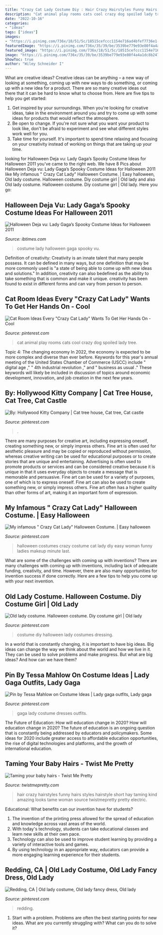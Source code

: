 ```yaml
---
title: "Crazy Cat Lady Costume Diy : Hair Crazy Hairstyles Funny Hairs Styles Hairstyle Short Hay Taming Kind Amazing Looks Tame Woman Source Twistmepretty Pretty Electric"
description: "Cat animal play rooms cats cool crazy dog spoiled lady tree"
date: "2022-10-16"
categories:
- "ideas"
tags: ["ideas"]
images:
- "https://i.pinimg.com/736x/18/51/5c/18515cefccc1154e716ad4bfef7736e1--cat-play-rooms-dog-rooms.jpg"
featuredImage: "https://i.pinimg.com/736x/35/39/be/3539be779e93e80f4a4a1dc8b247c838--lady-gaga-awards-lady-gaga-costume.jpg"
featured_image: "https://i.pinimg.com/736x/18/51/5c/18515cefccc1154e716ad4bfef7736e1--cat-play-rooms-dog-rooms.jpg"
image: "https://i.pinimg.com/736x/35/39/be/3539be779e93e80f4a4a1dc8b247c838--lady-gaga-awards-lady-gaga-costume.jpg"
ShowToc: true
author: "Wiley Schneider I"
---
```



What are creative ideas?
Creative ideas can be anything – a new way of looking at something, coming up with new ways to do something, or coming up with a new idea for a product. There are so many creative ideas out there that it can be hard to know what to choose from. Here are five tips to help you get started: 
1) Get inspired by your surroundings. When you're looking for creative ideas, take in the environment around you and try to come up with some ideas for products that would reflect the atmosphere. 
2) Be open to change. If you're not sure what you want your product to look like, don't be afraid to experiment and see what different styles work well for you. 
3) Take time for yourself. It's important to spend time relaxing and focusing on your creativity instead of working on things that are taking up your time.

	

		
looking for Halloween Deja vu: Lady Gaga’s Spooky Costume Ideas for Halloween 2011 you've came to the right web. We have 8 Pics about Halloween Deja vu: Lady Gaga’s Spooky Costume Ideas for Halloween 2011 like My infamous &quot; Crazy Cat Lady&quot; Halloween Costume. | Easy halloween, Old lady costume. Halloween costume. Diy costume girl | Old lady and also Old lady costume. Halloween costume. Diy costume girl | Old lady. Here you go:
		
    
## Halloween Deja Vu: Lady Gaga’s Spooky Costume Ideas For Halloween 2011

<img loading=lazy src="https://s1.ibtimes.com/sites/www.ibtimes.com/files/styles/full/public/2011/10/22/177695-halloween-d-j-vu-lady-gaga-s-spooky-costume-ideas-for-halloween-2011-p.jpg" onerror="this.onerror=null;this.src='https://tse2.mm.bing.net/th?id=OIP.KwkK1ePturAdYxtyI4B3UgHaOn&amp;pid=15.1';" alt="Halloween Deja vu: Lady Gaga’s Spooky Costume Ideas for Halloween 2011">

_Source: ibtimes.com_

>costume lady halloween gaga spooky vu. 

	

Definition of creativity:
Creativity is an innate talent that many people possess. It can be defined in many ways, but one definition that may be more commonly used is "a state of being able to come up with new ideas and solutions." In addition, creativity can also bedefined as the ability to take something that is common and make it unique. creativity has been found to exist in different forms and can vary from person to person.

    
## Cat Room Ideas Every &quot;Crazy Cat Lady&quot; Wants To Get Her Hands On - Cool

<img loading=lazy src="https://i.pinimg.com/736x/18/51/5c/18515cefccc1154e716ad4bfef7736e1--cat-play-rooms-dog-rooms.jpg" onerror="this.onerror=null;this.src='https://tse3.mm.bing.net/th?id=OIP.Y-_M2-Lp5rkehFzgq9jSRgHaLX&amp;pid=15.1';" alt="Cat Room Ideas Every &quot;Crazy Cat Lady&quot; Wants To Get Her Hands On - Cool">

_Source: pinterest.com_

>cat animal play rooms cats cool crazy dog spoiled lady tree. 

	

Topic 4: The changing economy
In 2022, the economy is expected to be more complex and diverse than ever before. Keywords for this year's annual meeting of the United States Chamber of Commerce (USCC) include " digital age ," " 4th industrial revolution ," and " business as usual ." 
These keywords will likely be included in discussion of topics around economic development, innovation, and job creation in the next few years.

    
## By: Hollywood Kitty Company | Cat Tree House, Cat Tree, Cat Castle

<img loading=lazy src="https://i.pinimg.com/736x/33/15/ff/3315ff1b1037cd19ec2ccef8eedd6e8b.jpg" onerror="this.onerror=null;this.src='https://tse2.mm.bing.net/th?id=OIP.7OUv8O2RQBAXFwUaQo5AhgHaJ4&amp;pid=15.1';" alt="By: Hollywood Kitty Company | Cat tree house, Cat tree, Cat castle">

_Source: pinterest.com_

>. 

	

There are many purposes for creative art, including expressing oneself, creating something new, or simply impress others. Fine art is often used for aesthetic pleasure and may be copied or reproduced without permission, whereas creative writing can be used for educational purposes or to create stories that are unique and entertaining. Advertising is often used to promote products or services and can be considered creative because it is unique in that it uses everyday objects to create a message that is memorable and persuasive.
Fine art can be used for a variety of purposes, one of which is to express oneself. Fine art can also be used to create something new, or simply impress others. Fine art often has a higher quality than other forms of art, making it an important form of expression.

    
## My Infamous &quot; Crazy Cat Lady&quot; Halloween Costume. | Easy Halloween

<img loading=lazy src="https://i.pinimg.com/originals/f8/a9/bd/f8a9bdb6a6b63f39ea20b78a9e6c8f10.jpg" onerror="this.onerror=null;this.src='https://tse2.mm.bing.net/th?id=OIP.iR2r5OI8ZgDBJSmqoVm4BgHaJ4&amp;pid=15.1';" alt="My infamous &quot; Crazy Cat Lady&quot; Halloween Costume. | Easy halloween">

_Source: pinterest.com_

>halloween costumes crazy costume cat lady diy easy woman funny ladies makeup minute last. 

	

What are some of the challenges with coming up with inventions?
There are many challenges with coming up with inventions, including lack of adequate funding, creativity, and time. However, there are also many opportunities for invention success if done correctly. Here are a few tips to help you come up with your next invention.

    
## Old Lady Costume. Halloween Costume. Diy Costume Girl | Old Lady

<img loading=lazy src="https://i.pinimg.com/736x/20/84/2c/20842c9c3b0e64b383eccc3ad2a395bb--halloween-diy-costume-halloween.jpg" onerror="this.onerror=null;this.src='https://tse1.mm.bing.net/th?id=OIP.XAcRYPdtvxRj3Gch3UUvIAHaJ3&amp;pid=15.1';" alt="Old lady costume. Halloween costume. Diy costume girl | Old lady">

_Source: pinterest.com_

>costume diy halloween lady costumes dressing. 

	

In a world that is constantly changing, it is important to have big ideas. Big ideas can change the way we think about the world and how we live in it. They can be used to solve problems and make progress. But what are big ideas? And how can we have them?

    
## Pin By Tessa Mahlow On Costume Ideas | Lady Gaga Outfits, Lady Gaga

<img loading=lazy src="https://i.pinimg.com/736x/35/39/be/3539be779e93e80f4a4a1dc8b247c838--lady-gaga-awards-lady-gaga-costume.jpg" onerror="this.onerror=null;this.src='https://tse4.mm.bing.net/th?id=OIP.6k27s2z5Uh3QvprbBYKsmQAAAA&amp;pid=15.1';" alt="Pin by Tessa Mahlow on Costume Ideas | Lady gaga outfits, Lady gaga">

_Source: pinterest.com_

>gaga lady costume dresses outfits. 

	

The Future of Education: How will education change in 2020?
How will education change in 2020? The future of education is an ongoing question that is constantly being addressed by educators and policymakers. Some ideas for 2020 include greater access to affordable education opportunities, the rise of digital technologies and platforms, and the growth of international education.

    
## Taming Your Baby Hairs - Twist Me Pretty

<img loading=lazy src="http://www.twistmepretty.com/wp-content/uploads/2012/11/crazy-hair-edit-1.jpg" onerror="this.onerror=null;this.src='https://tse4.mm.bing.net/th?id=OIP.AaCWpqY-MCIDVDk2n4If1wHaKC&amp;pid=15.1';" alt="Taming your baby hairs - Twist Me Pretty">

_Source: twistmepretty.com_

>hair crazy hairstyles funny hairs styles hairstyle short hay taming kind amazing looks tame woman source twistmepretty pretty electric. 

	

Educational: What benefits can our invention have for students?
1. The invention of the printing press allowed for the spread of education and knowledge across vast areas of the world.
2. With today's technology, students can take educational classes and learn new skills at their own pace.
3. Technology can also be used to improve student learning by providing a variety of interactive tools and games.
4. By using technology in an appropriate way, educators can provide a more engaging learning experience for their students.

    
## Redding, CA | Old Lady Costume, Old Lady Fancy Dress, Old Lady

<img loading=lazy src="https://i.pinimg.com/736x/93/ba/6b/93ba6b469b58c06dd26988ec06bb7615--redding-california-in-california.jpg" onerror="this.onerror=null;this.src='https://tse2.mm.bing.net/th?id=OIP.QPm3mAt7_ix_TX-YpjFBngHaNK&amp;pid=15.1';" alt="Redding, CA | Old lady costume, Old lady fancy dress, Old lady">

_Source: pinterest.com_

>redding. 

	

1. Start with a problem. Problems are often the best starting points for new ideas. What are you currently struggling with? What can you do to solve it? 

